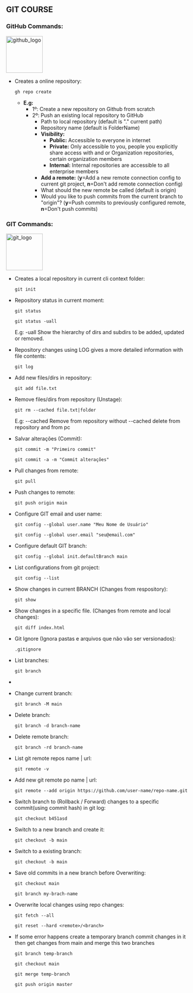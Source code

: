 ## GIT COURSE

### GitHub Commands:
<img alt="github_logo" src="https://github.githubassets.com/images/modules/logos_page/Octocat.png" width="100" height="100">

- Creates a online repository:

  ``gh repo create``<br/>
  - **E.g:**
    - 1º: Create a new repository on Github from scratch
    - 2º: Push an existing local repository to GitHub
      - Path to local repository (default is "." current path)
      - Repository name (default is FolderName)
      - **Visibility:**
        - **Public:** Accessible to everyone in internet
        - **Private:** Only accessible to you, people you explicitly share access with and or Organization repositories, certain organization members
        - **Internal:** Internal repositories are accessible to all enterprise members
      - **Add a remote:** (**y**=Add a new remote connection config to current git project, **n**=Don't add remote connection config)
      - What should the new remote be called (default is origin)
      - Would you like to push commits from the current branch to "origin"? (**y**=Push commits to previously configured remote, **n**=Don't push commits)

### GIT Commands:

<img alt="git_logo" src="https://git-scm.com/images/logos/downloads/Git-Icon-1788C.png" width="100" height="100">

- Creates a local repository in current cli context folder:

  ``git init``


- Repository status in current moment:

  ``git status``

  ``git status -uall``

  E.g: -uall Show the hierarchy of dirs and subdirs to be added, updated or removed.


- Repository changes using LOG gives a more detailed information with file contents:

  ``git log``

- Add new files/dirs in repository:

  ``git add file.txt``


- Remove files/dirs from repository (Unstage):

  ``git rm --cached file.txt|folder``

  E.g: --cached Remove from repository
  without --cached delete from repository and from pc


- Salvar alterações (Commit):

  ``git commit -m "Primeiro commit"``

  ``git commit -a -m "Commit alterações"``


- Pull changes from remote:

  ``git pull``

- Push changes to remote:

  ``git push origin main``


- Configure GIT email and user name:

  ``git config --global user.name "Meu Nome de Usuário"``

  ``git config --global user.email "seu@email.com"``


- Configure default GIT branch:

  ``git config --global init.defaultBranch main``


- List configurations from git project:

  ``git config --list``


- Show changes in current BRANCH (Changes from respository):

  ``git show``


- Show changes in a specific file. (Changes from remote and local changes):

  ``git diff index.html``


- Git Ignore (Ignora pastas e arquivos que não vão ser versionados):

  ``.gitignore``

- List branches:

  ``git branch``
- 

- Change current branch:

  ``git branch -M main``


- Delete branch:

  ``git branch -d branch-name``


- Delete remote branch:

  ``git branch -rd branch-name``


- List git remote repos name | url:

  ``git remote -v``


- Add new git remote po name | url:

  ``git remote --add origin https://github.com/user-name/repo-name.git``


- Switch branch to (Rollback / Forward) changes to a specific commit(using commit hash) in git log:

  ``git checkout b451asd``


- Switch to a new branch and create it:

  ``git checkout -b main``


- Switch to a existing branch:

  ``git checkout -b main``


- Save old commits in a new branch before Overwriting:

  ``git checkout main``

  ``git branch my-brach-name``


- Overwrite local changes using repo changes:

  ``git fetch --all``

  ``git reset --hard <remote>/<branch>``


- If some error happens create a temporary branch commit changes in it
  then get changes from main and merge this two branches

  ``git branch temp-branch``

  ``git checkout main``

  ``git merge temp-branch``

  ``git push origin master``